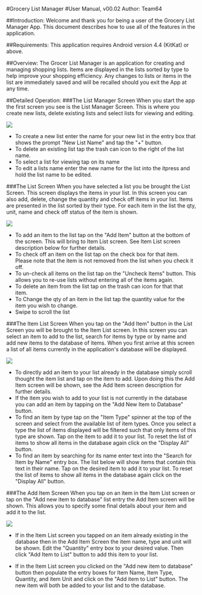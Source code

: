 


#Grocery List Manager
#User Manual, v00.02
Author: Team64


##Introduction:
Welcome and thank you for being a user of the Grocery List Manager App. This document describes how to use all of the features in the application.

##Requirements:
This application requires Android version 4.4 (KitKat) or above.

##Overview:
The Grocer List Manager is an application for creating and managing shopping lists. Items are displayed in the lists sorted by type to help improve your shopping efficiency. Any changes to lists or items in the list are immediately saved and will be recalled should you exit the App at any time.

##Detailed Operation:
###The List Manager Screen
When you start the app the first screen you see is the List Manager Screen. This is where you create new lists, delete existing lists and select lists for viewing and editing.

![](./Diagrams/GLMMainActivityScreen.png)

 - To create a new list enter the name for your new list in the entry box that shows the prompt "New List Name" and tap the "+" button.
 - To delete an existing list tap the trash can icon to the right of the list name.
 - To select a list for viewing tap on its name
 - To edit a lists name enter the new name for the list into the itpress and hold the list name to be edited.

###The List Screen
When you have selected a list you be brought the List Screen. This screen displays the items in your list. In this screen you can also add, delete, change the quantity and check off items in your list. Items are presented in the list sorted by their type. For each item in the list the  qty, unit, name and check off status of the item is shown. 

![](./Diagrams/GLMListActivityScreen.png)

 - To add an item to the list tap on the "Add Item" button at the bottom of the screen. This will bring to Item List screen. See Item List screen description below for further details.
 - To check off an item on the list tap on the check box for that item. Please note that the item is not removed from the list when you check it off.
 - To un-check all items on the list tap on the "Uncheck Items" button. This allows you to re-use lists without entering all of the items again.
 - To delete an item from the list tap on the trash can icon for that that item.
 - To Change the qty of an item in the list tap the quantity value for the item you wish to change.
 - Swipe to scroll the list

###The Item List Screen
When you tap on the "Add Item" button in the List Screen you will be brought to the Item List screen. In this screen you can select an item to add to the list, search for items by type or by name and add new items to the database of items. When you first arrive at this screen a list of all items currently in the application's database will be displayed.

![](./Diagrams/GLMListItemActivityScreen.png)

 - To directly add an item to your list already in the database simply scroll thought the item list and tap on the item to add. Upon doing this the Add Item screen will be shown, see the Add Item screen description for further details.
 -  If the item you wish to add to your list is not currently in the database you can add an item by tapping on the  "Add New Item to Database" button.
 - To find an item by type tap on the "Item Type" spinner at the top of the screen and select from the available list of item types. Once you select a type the list of items displayed will be filtered such that only items of this type are shown. Tap on the item to add it to your list. To reset the list of items to show all items in the database again click on the "Display All" button.
 - To find an item by searching for its name enter text into the "Search for Item by Name" entry box. The list below will show items that contain this text in their name. Tap on the desired item to add it to your list. To reset the list of items to show all items in the database again click on the "Display All" button.

###The Add Item Screen
When you tap on an item in the Item List screen or tap on the "Add new item to database" list entry the Add Item screen will be shown. This allows you to specify some final details about your item and add it to the list. 

![](./Diagrams/GLMAddItemActivityScreen.png)

 - If in the Item List screen you tapped on an item already existing in the database then in the Add Item Screen the item name, type and unit will be shown. Edit the "Quantity" entry box to your desired value. Then click "Add Item to List" button to add this item to your list.
 
 - If in the Item List screen you clicked on the "Add new item to database" button then populate the entry boxes for Item Name, Item Type, Quantity, and item Unit and click on the "Add item to List" button. The new item will both be added to your list and to the database.